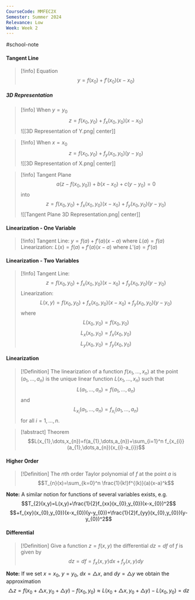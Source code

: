 ```yaml
---
CourseCode: MMFEC2X
Semester: Summer 2024
Relevance: Low
Week: Week 2
---
```

#school-note 
#### Tangent Line
>[!info] Equation
>$$y=f(x_{0})+f'(x_{0})(x-x_{0})$$

##### 3D Representation
>[!info] When $y=y_{0}$
>$$z=f(x_{0},y_{0})+f_{x}(x_{0},y_{0})(x-x_{0})$$
>![[3D Representation of Y.png| center]]

>[!info] When $x=x_{0}$
>$$z=f(x_{0}, y_{0})+f_{y}(x_{0},y_{0})(y-y_{0})$$
>![[3D Representation of X.png| center]]

>[!info] Tangent Plane
>$$a(z-f(x_{0},y_{0}))+b(x-x_{0})+c(y-y_{0})=0$$
>into
>$$z=f(x_{0},y_{0})+f_{x}(x_{0},y_{0})(x-x_{0})+f_{y}(x_{0},y_{0})(y-y_{0})$$
>![[Tangent Plane 3D Representation.png| center]]

#### Linearization - One Variable
>[!info]
>Tangent Line: $y=f(a)+f'(a)(x-a)$ where $L(a)=f(a)$
>Linearization: $L(x)=f(a)+f'(a)(x-a)$ where $L'(a)=f'(a)$

#### Linearization - Two Variables
>[!Info]
>Tangent Line:
>$$z=f(x_{0},y_{0})+f_{x}(x_{0},y_{0})(x-x_{0})+f_{y}(x_{0},y_{0})(y-y_{0})$$
>Linearization:
>$$L(x,y)=f(x_{0},y_{0})+f_{x}(x_{0},y_{0})(x-x_{0})+f_{y}(x_{0},y_{0})(y-y_{0})$$
>where
>$$L(x_{0},y_{0})=f(x_{0},y_{0})$$
>$$L_{x}(x_{0},y_{0})=f_{x}(x_{0},y_{0})$$
>$$L_{y}(x_{0},y_{0})=f_{y}(x_{0},y_{0})$$

#### Linearization
>[!Definition]
>The linearization of a function $f(x_{1},\dots,x_{n})$ at the point $(a_{1},\dots,a_{n})$ is the unique linear function $L(x_{1},\dots,x_{n})$ such that
>$$L(a_{1},\dots,a_{n})=f(a_{1},\dots,a_{n})$$
>and
>$$L_{x_{i}}(a_{1},\dots,a_{n})=f_{x_{i}}(a_{1},\dots,a_{n})$$
>for all $i=1,\dots,n$.

>[!abstract] Theorem
>$$L(x_{1},\dots,x_{n})=f(a_{1},\dots,a_{n})+\sum_{i=1}^n f_{x_{i}}(a_{1},\dots,a_{n})(x_{i}-a_{i})$$

#### Higher Order
>[!Definition]
>The *n*th order Taylor polynomial of $f$ at the point $a$ is
>$$T_{n}(x)=\sum_{k=0}^n \frac{1}{k!}f^{(k)}(a)(x-a)^k$$

**Note:**
A similar notion for functions of several variables exists, e.g.
$$T_{2}(x,y)=L(x,y)+\frac{1}{2}f_{xx}(x_{0},y_{0})(x-x_{0})^2$$
$$+f_{xy}(x_{0},y_{0})(x-x_{0})(y-y_{0})+\frac{1}{2}f_{yy}(x_{0},y_{0})(y-y_{0})^2$$
#### Differential
>[!Definition]
>Give a function $z=f(x,y)$ the differential $dz=df$ of $f$ is given by
>$$dz=df=f_{x}(x,y)dx+f_{y}(x,y)dy$$

**Note:** 
If we set $x=x_{0}$, $y=y_{0}$, $dx=\triangle x$, and $dy=\triangle y$ we obtain the approximation
$$\triangle z = f(x_{0}+\triangle x,y_{0}+\triangle y)-f(x_{0},y_{0}) \approx L(x_{0}+\triangle x, y_{0}+\triangle y) - L(x_{0}, y_{0})=dz$$
